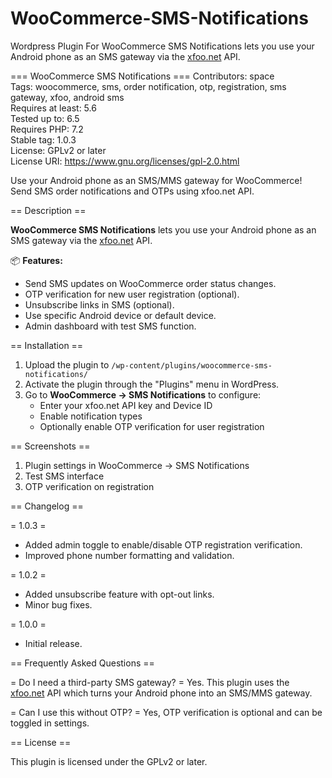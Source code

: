 # WooCommerce-SMS-Notifications
Wordpress Plugin For WooCommerce SMS Notifications lets you use your Android phone as an SMS gateway via the [xfoo.net](https://xfoo.net) API.

=== WooCommerce SMS Notifications ===
Contributors: space  
Tags: woocommerce, sms, order notification, otp, registration, sms gateway, xfoo, android sms  
Requires at least: 5.6  
Tested up to: 6.5  
Requires PHP: 7.2  
Stable tag: 1.0.3  
License: GPLv2 or later  
License URI: https://www.gnu.org/licenses/gpl-2.0.html  

Use your Android phone as an SMS/MMS gateway for WooCommerce! Send SMS order notifications and OTPs using xfoo.net API.

== Description ==

**WooCommerce SMS Notifications** lets you use your Android phone as an SMS gateway via the [xfoo.net](https://xfoo.net) API.

📦 **Features:**
- Send SMS updates on WooCommerce order status changes.
- OTP verification for new user registration (optional).
- Unsubscribe links in SMS (optional).
- Use specific Android device or default device.
- Admin dashboard with test SMS function.

== Installation ==

1. Upload the plugin to `/wp-content/plugins/woocommerce-sms-notifications/`
2. Activate the plugin through the "Plugins" menu in WordPress.
3. Go to **WooCommerce → SMS Notifications** to configure:
   - Enter your xfoo.net API key and Device ID
   - Enable notification types
   - Optionally enable OTP verification for user registration

== Screenshots ==

1. Plugin settings in WooCommerce → SMS Notifications
2. Test SMS interface
3. OTP verification on registration

== Changelog ==

= 1.0.3 =
* Added admin toggle to enable/disable OTP registration verification.
* Improved phone number formatting and validation.

= 1.0.2 =
* Added unsubscribe feature with opt-out links.
* Minor bug fixes.

= 1.0.0 =
* Initial release.

== Frequently Asked Questions ==

= Do I need a third-party SMS gateway? =
Yes. This plugin uses the [xfoo.net](https://xfoo.net) API which turns your Android phone into an SMS/MMS gateway.

= Can I use this without OTP? =
Yes, OTP verification is optional and can be toggled in settings.

== License ==

This plugin is licensed under the GPLv2 or later.
